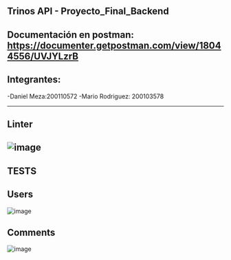 Trinos API - Proyecto_Final_Backend
--------------------------------------------------------------------------------
Documentación en postman: https://documenter.getpostman.com/view/18044556/UVJYLzrB
--------------------------------------------------------------------------------
Integrantes:
-------------
-Daniel Meza:200110572
-Mario Rodriguez: 200103578

--------------------------------------------------------------------------------
Linter
------
![image](https://user-images.githubusercontent.com/88041591/143171461-592d5175-7cc0-433d-a91c-f7ca95b9318c.png)
--------------------------------------------------------------------------------------------------------------
TESTS
--------
Users
------
![image](https://user-images.githubusercontent.com/88041591/143173966-42cc35e4-db51-4904-b364-ffaa01db5602.png)

Comments
---------
![image](https://user-images.githubusercontent.com/88041591/143173485-ea0143fc-480a-46be-a80d-05396bde4f8b.png)




